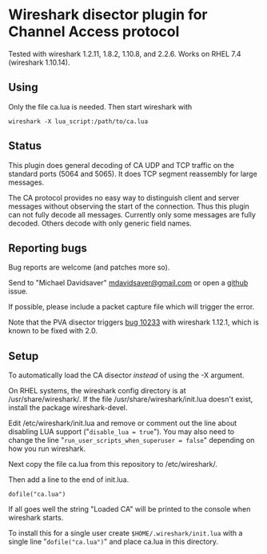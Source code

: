Wireshark disector plugin for Channel Access protocol
=====================================================

Tested with wireshark 1.2.11, 1.8.2, 1.10.8, and 2.2.6.
Works on RHEL 7.4 (wireshark 1.10.14).

Using
-----

Only the file ca.lua is needed.  Then start wireshark with

    wireshark -X lua_script:/path/to/ca.lua

Status
------

This plugin does general decoding of CA UDP and TCP traffic on the standard
ports (5064 and 5065).  It does TCP segment reassembly for large messages.

The CA protocol provides no easy way to distinguish client and server
messages without observing the start of the connection.  Thus this plugin
can not fully decode all messages.  Currently only some messages are fully decoded.
Others decode with only generic field names.

Reporting bugs
--------------

Bug reports are welcome (and patches more so).

Send to "Michael Davidsaver" <mdavidsaver@gmail.com>
or open a [github] issue.

If possible, please include a packet capture file which will trigger the error.

Note that the PVA disector triggers [bug 10233][bug10233] with wireshark 1.12.1,
which is known to be fixed with 2.0.

[github]: https://github.com/mdavidsaver/cashark/issues
[bug10233]: https://bugs.wireshark.org/bugzilla/show_bug.cgi?id=10233

Setup
-----

To automatically load the CA disector *instead* of using the -X argument.

On RHEL systems, the wireshark config directory is at /usr/share/wireshark/.
If the file /usr/share/wireshark/init.lua doesn't exist,
install the package wireshark-devel.

Edit /etc/wireshark/init.lua and remove or comment out the line about
disabling LUA support ("`disable_lua = true`").  You may also need
to change the line "`run_user_scripts_when_superuser = false`"
depending on how you run wireshark.

Next copy the file ca.lua from this repository to /etc/wireshark/.

Then add a line to the end of init.lua.

    dofile("ca.lua")

If all goes well the string "Loaded CA" will be printed to the console
when wireshark starts.

To install this for a single user create `$HOME/.wireshark/init.lua` with
a single line "`dofile("ca.lua")`" and place ca.lua in this directory.
